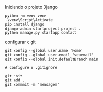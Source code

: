 Iniciando o projeto Django

```
python -m venv venv
.\venv\Script\Activate
pip install django
django-admin startproject project .
python manage.py startapp contact
```

configurar o git

```
git config --global user.name 'Nome'
git config --global user.email 'seuemail'
git config --global init.defaultBranch main

# configure o .gitignore

git init
git add .
git commmit -m 'mensagem'
```